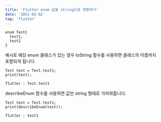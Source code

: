 ```yaml
---
title: 'Flutter enum 값을 string으로 변환하기'
date: '2021-03-02'
tag: 'flutter'
---
```



```
enum Test{
  test1,
  test2
}
```

예시로 해당 enum 클래스가 있는 경우 toString 함수를 사용하면
클래스의 이름까지 포함되게 됩니다.

```
Test test = Test.test1;
print(test);
```

```
flutter : Test.test1
```

describeEnum 함수를 사용하면 값만 string 형태로 가져와줍니다.

```
Test test = Test.test1;
print(describeEnum(test));
```

```
flutter : test1
```